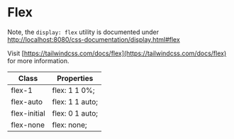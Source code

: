 # Flex

Note, the `display: flex` utility is documented under [http://localhost:8080/css-documentation/display.html#flex](http://localhost:8080/css-documentation/display.html#flex)

Visit [https://tailwindcss.com/docs/flex](https://tailwindcss.com/docs/flex) for more information.

<table class="w-full text-left border-collapse"><thead><tr><th class="z-20 sticky top-0 text-sm font-semibold text-gray-600 bg-white p-0"><div class="pb-2 pr-2 border-b border-gray-200">Class</div></th><th class="z-20 sticky top-0 text-sm font-semibold text-gray-600 bg-white p-0"><div class="pb-2 pl-2 border-b border-gray-200">Properties</div></th></tr></thead><tbody class="align-baseline"><tr><td class="py-2 pr-2 font-mono text-xs text-violet-600 whitespace-nowrap">flex-1</td><td class="py-2 pl-2 font-mono text-xs text-light-blue-600 whitespace-pre">flex: 1 1 0%;</td></tr><tr><td class="py-2 pr-2 font-mono text-xs text-violet-600 whitespace-nowrap border-t border-gray-200">flex-auto</td><td class="py-2 pl-2 font-mono text-xs text-light-blue-600 whitespace-pre border-t border-gray-200">flex: 1 1 auto;</td></tr><tr><td class="py-2 pr-2 font-mono text-xs text-violet-600 whitespace-nowrap border-t border-gray-200">flex-initial</td><td class="py-2 pl-2 font-mono text-xs text-light-blue-600 whitespace-pre border-t border-gray-200">flex: 0 1 auto;</td></tr><tr><td class="py-2 pr-2 font-mono text-xs text-violet-600 whitespace-nowrap border-t border-gray-200">flex-none</td><td class="py-2 pl-2 font-mono text-xs text-light-blue-600 whitespace-pre border-t border-gray-200">flex: none;</td></tr></tbody></table>
